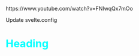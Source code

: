 <script>
    import Counter from "./counter.svelte";
    let 🔥 = 'Heading'
</script>

<p>https://www.youtube.com/watch?v=FNIwqQx7mOo</p>
<p>Update svelte.config</p>

# Heading

<Counter />

<style>
    h1 {
        color: aqua
    }
</style>

